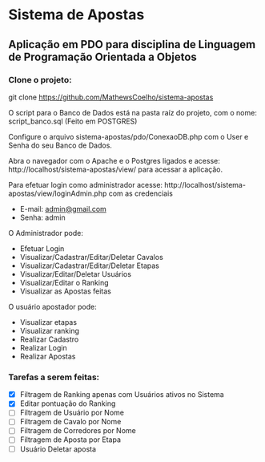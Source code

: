 # Sistema de Apostas

## Aplicação em PDO para disciplina de Linguagem de Programação Orientada a Objetos

### Clone o projeto:
git clone https://github.com/MathewsCoelho/sistema-apostas

O script para o Banco de Dados está na pasta raíz do projeto, com o nome: script_banco.sql (Feito em POSTGRES)

Configure o arquivo sistema-apostas/pdo/ConexaoDB.php com o User e Senha do seu Banco de Dados.

Abra o navegador com o Apache e o Postgres ligados e acesse: http://localhost/sistema-apostas/view/ para acessar a aplicação.

Para efetuar login como administrador acesse: http://localhost/sistema-apostas/view/loginAdmin.php com as credenciais
- E-mail: admin@gmail.com
- Senha: admin

O Administrador pode:
- Efetuar Login
- Visualizar/Cadastrar/Editar/Deletar Cavalos
- Visualizar/Cadastrar/Editar/Deletar Etapas
- Visualizar/Editar/Deletar Usuários
- Visualizar/Editar o Ranking
- Visualizar as Apostas feitas

O usuário apostador pode:
- Visualizar etapas
- Visualizar ranking
- Realizar Cadastro
- Realizar Login
- Realizar Apostas


### Tarefas a serem feitas:
- [x] Filtragem de Ranking apenas com Usuários ativos no Sistema
- [x] Editar pontuação do Ranking
- [ ] Filtragem de Usuário por Nome
- [ ] Filtragem de Cavalo por Nome
- [ ] Filtragem de Corredores por Nome
- [ ] Filtragem de Aposta por Etapa
- [ ] Usuário Deletar aposta
